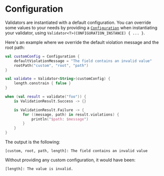 # Configuration

Validators are instantiated with a default configuration. You can override some values to your needs by providing
a [`Configuration`](%api_reference_url%/akkurate-core/dev.nesk.akkurate/-configuration/) when instantiating your
validator, using `Validator<T>(CONFIGURATION_INSTANCE) { ... }`.

Here's an example where we override the default violation message and the root path:

```kotlin
val customConfig = Configuration {
    defaultViolationMessage = "The field contains an invalid value"
    rootPath("custom", "root", "path")
}

val validate = Validator<String>(customConfig) {
    length.constrain { false }
}

when (val result = validate("foo")) {
    is ValidationResult.Success -> {}

    is ValidationResult.Failure -> {
        for ((message, path) in result.violations) {
            println("$path: $message")
        }
    }
}
```

The output is the following:

```text
[custom, root, path, length]: The field contains an invalid value
```

Without providing any custom configuration, it would have been:

```text
[length]: The value is invalid.
```
